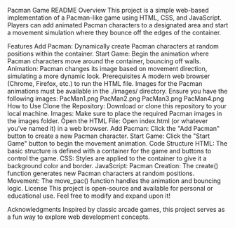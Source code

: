 Pacman Game README
Overview
This project is a simple web-based implementation of a Pacman-like game using HTML, CSS, and JavaScript. Players can add animated Pacman characters to a designated area and start a movement simulation where they bounce off the edges of the container.

Features
Add Pacman: Dynamically create Pacman characters at random positions within the container.
Start Game: Begin the animation where Pacman characters move around the container, bouncing off walls.
Animation: Pacman changes its image based on movement direction, simulating a more dynamic look.
Prerequisites
A modern web browser (Chrome, Firefox, etc.) to run the HTML file.
Images for the Pacman animations must be available in the ./images/ directory. Ensure you have the following images:
PacMan1.png
PacMan2.png
PacMan3.png
PacMan4.png
How to Use
Clone the Repository: Download or clone this repository to your local machine.
Images: Make sure to place the required Pacman images in the images folder.
Open the HTML File: Open index.html (or whatever you've named it) in a web browser.
Add Pacman: Click the "Add Pacman" button to create a new Pacman character.
Start Game: Click the "Start Game" button to begin the movement animation.
Code Structure
HTML: The basic structure is defined with a container for the game and buttons to control the game.
CSS: Styles are applied to the container to give it a background color and border.
JavaScript:
Pacman Creation: The create() function generates new Pacman characters at random positions.
Movement: The move_pac() function handles the animation and bouncing logic.
License
This project is open-source and available for personal or educational use. Feel free to modify and expand upon it!

Acknowledgments
Inspired by classic arcade games, this project serves as a fun way to explore web development concepts.
